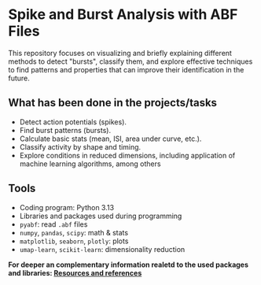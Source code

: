 # Spike and Burst Analysis with ABF Files

This repository focuses on visualizing and briefly explaining different methods to detect "bursts", classify them, and explore effective techniques to find patterns and properties that can improve their identification in the future.


## What has been done in the projects/tasks
- Detect action potentials (spikes).  
- Find burst patterns (bursts).  
- Calculate basic stats (mean, ISI, area under curve, etc.).  
- Classify activity by shape and timing.  
- Explore conditions in reduced dimensions, including application of machine learning algorithms, among others

## Tools
- Coding program: Python 3.13
- Libraries and packages used during programming
- `pyabf`: read `.abf` files  
- `numpy`, `pandas`, `scipy`: math & stats  
- `matplotlib`, `seaborn`, `plotly`: plots  
- `umap-learn`, `scikit-learn`: dimensionality reduction  

**For deeper an complementary information realetd to the used packages and libraries: 
  [Resources and references](./2_Libraries_used.md)**
